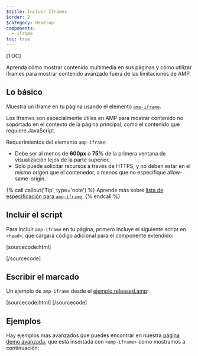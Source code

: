 ```yaml
---
$title: Incluir Iframes
$order: 2
$category: Develop
components:
  - iframe
toc: true
---
```

[TOC]

Aprenda cómo mostrar contenido multimedia en sus páginas y cómo utilizar iframes
para mostrar contenido avanzado fuera de las limitaciones de AMP.

## Lo básico

Muestra un iframe en tu página usando el elemento 
[`amp-iframe`](/es/docs/reference/components/amp-iframe.html).

Los iframes son especialmente útiles en AMP para mostrar contenido no
soportado en el contexto de la página principal, como el contenido que requiere JavaScript.

Requerimientos del elemento `amp-iframe`:

* Debe ser al menos de **600px** o **75%** de la primera ventana de visualización lejos de la parte superior.
* Solo puede solicitar recursos a través de HTTPS, y no deben estar en el mismo origen que el contenedor, a menos que no especifique allow-same-origin.

{% call callout('Tip', type='note') %}
Aprende más sobre [lista de especificación para <code>amp-iframe</code>](/es/docs/reference/components/amp-iframe.html).
{% endcall %}

## Incluir el script

Para incluir `amp-iframe` en tu página,
primero incluye el siguiente script en `<head>`, que cargará código 
adicional para el componente extendido:

[sourcecode:html]
<script async custom-element="amp-iframe"
  src="https://cdn.ampproject.org/v0/amp-iframe-0.1.js"></script>
[/sourcecode]

## Escribir el marcado

Un ejemplo de `amp-iframe` desde el 
[ejemplo released.amp](https://github.com/ampproject/amphtml/blob/master/examples/released.amp.html):

[sourcecode:html]
<amp-iframe width=300 height=300
    sandbox="allow-scripts allow-same-origin allow-popups allow-popups-to-escape-sandbox"
    layout="responsive"
    frameborder="0"
    src="https://www.google.com/maps/embed/v1/place?key=AIzaSyDG9YXIhKBhqclZizcSzJ0ROiE0qgVfwzI&q=Alameda,%20CA">
</amp-iframe>
[/sourcecode]

## Ejemplos

Hay ejemplos más avanzados que puedes encontrar en nuestra [página demo avanzada](https://ampbyexample.com/components/amp-iframe/), que está insertada 
con `<amp-iframe>` como mostramos a continuación:

<amp-iframe width=300 height=300
    sandbox="allow-scripts allow-same-origin"
    layout="responsive"
    frameborder="0"
    src="https://ampbyexample.com/components/amp-iframe/embed">
</amp-iframe>
